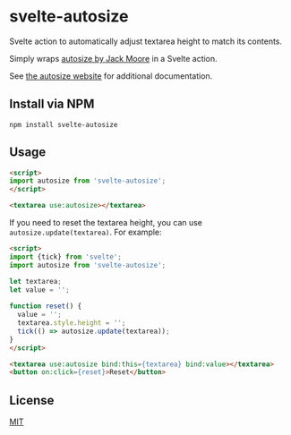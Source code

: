 # svelte-autosize

Svelte action to automatically adjust textarea height to match its contents.

Simply wraps [autosize by Jack Moore](https://github.com/jackmoore/autosize) in a Svelte action.

See [the autosize website](http://www.jacklmoore.com/autosize/) for additional documentation.

## Install via NPM

```
npm install svelte-autosize
```

## Usage

```html
<script>
import autosize from 'svelte-autosize';
</script>

<textarea use:autosize></textarea>
```

If you need to reset the textarea height, you can use `autosize.update(textarea)`. For example:

```html
<script>
import {tick} from 'svelte';
import autosize from 'svelte-autosize';

let textarea;
let value = '';
	
function reset() {
  value = '';
  textarea.style.height = '';
  tick(() => autosize.update(textarea));
}
</script>

<textarea use:autosize bind:this={textarea} bind:value></textarea>
<button on:click={reset}>Reset</button>
```

## License

[MIT](https://opensource.org/licenses/mit-license.php)
